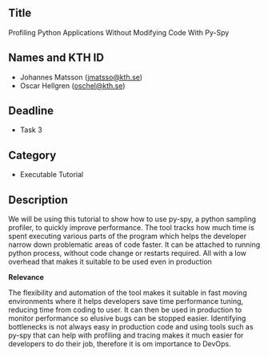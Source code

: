 ## Title

Profiling Python Applications Without Modifying Code With Py-Spy

## Names and KTH ID

  - Johannes Matsson (jmatsso@kth.se)
  - Oscar Hellgren (oschel@kth.se)

## Deadline

- Task 3

## Category

- Executable Tutorial

## Description

We will be using this tutorial to show how to use py-spy, a python sampling profiler, to quickly improve performance. The tool tracks how much time is spent executing various parts of the program which helps the developer narrow down problematic areas of code faster. It can be attached to running python process, without code change or restarts required. All with a low overhead that makes it suitable to be used even in production

**Relevance**

The flexibility and automation of the tool makes it suitable in fast moving environments where it helps developers save time performance tuning, reducing time from coding to user. It can then be used in production to monitor performance so elusive bugs can be stopped easier. Identifying bottlenecks is not always easy in production code and using tools such as py-spy that can help with profiling and tracing makes it much easier for developers to do their job, therefore it is om importance to DevOps.